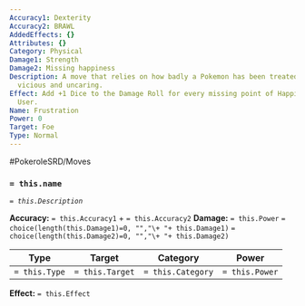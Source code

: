 ```yaml
---
Accuracy1: Dexterity
Accuracy2: BRAWL
AddedEffects: {}
Attributes: {}
Category: Physical
Damage1: Strength
Damage2: Missing happiness
Description: A move that relies on how badly a Pokemon has been treated to make it
  vicious and uncaring.
Effect: Add +1 Dice to the Damage Roll for every missing point of Happiness on the
  User.
Name: Frustration
Power: 0
Target: Foe
Type: Normal
---
```


#PokeroleSRD/Moves

### `= this.name` 
*`= this.Description`*

**Accuracy:** `= this.Accuracy1` + `= this.Accuracy2`
**Damage:** `= this.Power` `= choice(length(this.Damage1)=0, "","\+ "+ this.Damage1)` `= choice(length(this.Damage2)=0, "","\+ "+ this.Damage2)`

| Type          | Target          | Category          | Power          |
| ------------- | --------------- | ----------------  | -------------- |
| `= this.Type` | `= this.Target` | `= this.Category` | `= this.Power` | 

**Effect:** `= this.Effect`